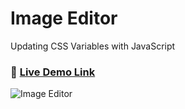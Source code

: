 # Image Editor
 Updating CSS Variables with JavaScript
### 🔗 [Live Demo Link](link)
![Image Editor](ImageEditor.gif)
